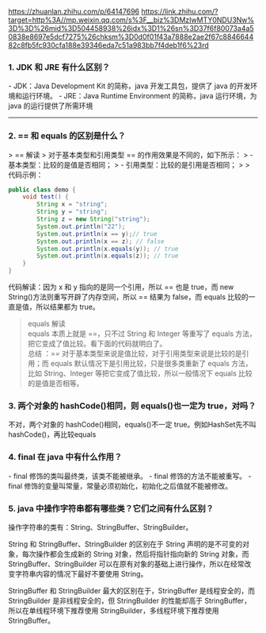 https://zhuanlan.zhihu.com/p/64147696
https://link.zhihu.com/?target=http%3A//mp.weixin.qq.com/s%3F__biz%3DMzIwMTY0NDU3Nw%3D%3D%26mid%3D504458938%26idx%3D1%26sn%3D37f6f80073a4a50838e8697e5dcf7275%26chksm%3D0d0f01f43a7888e2ae2f67c884664482c8fb5fc930cfa188e39346eda7c51a983bb7f4deb1f6%23rd

<h3>1. JDK 和 JRE 有什么区别？</h3>
- JDK：Java Development Kit 的简称，java 开发工具包，提供了 java 的开发环境和运行环境。
- JRE：Java Runtime Environment 的简称，java 运行环境，为 java 的运行提供了所需环境  

---
<h3>2. == 和 equals 的区别是什么？</h3>
> == 解读   
> 对于基本类型和引用类型 == 的作用效果是不同的，如下所示： 
> - 基本类型：比较的是值是否相同； 
> - 引用类型：比较的是引用是否相同；
>
> 代码示例：

```java
public class demo {
    void test() {
        String x = "string";
        String y = "string";
        String z = new String("string");
        System.out.println("22");
        System.out.println(x == y);// true
        System.out.println(x == z); // false
        System.out.println(x.equals(y)); // true
        System.out.println(x.equals(z)); // true
    }
}
```

代码解读：因为 x 和 y 指向的是同一个引用，所以 == 也是 true，而 new String()方法则重写开辟了内存空间，所以 == 结果为 false，而 equals 比较的一直是值，所以结果都为 true。

> equals 解读  
> equals 本质上就是 ==，只不过 String 和 Integer 等重写了 equals 方法，把它变成了值比较。看下面的代码就明白了。   
> 总结 ：== 对于基本类型来说是值比较，对于引用类型来说是比较的是引用；而 equals 默认情况下是引用比较，只是很多类重新了 equals 方法，比如 String、Integer 等把它变成了值比较，所以一般情况下 equals 比较的是值是否相等。

<h3>3. 两个对象的 hashCode()相同，则 equals()也一定为 true，对吗？</h3>
不对，两个对象的 hashCode()相同，equals()不一定 true。例如HashSet先不叫hashCode()，再比较equals

<h3>4. final 在 java 中有什么作用？</h3>
- final 修饰的类叫最终类，该类不能被继承。
- final 修饰的方法不能被重写。
- final 修饰的变量叫常量，常量必须初始化，初始化之后值就不能被修改。

<h3>5. java 中操作字符串都有哪些类？它们之间有什么区别？</h3>
操作字符串的类有：String、StringBuffer、StringBuilder。  

String 和 StringBuffer、StringBuilder 的区别在于 String 声明的是不可变的对象，每次操作都会生成新的 String 对象，然后将指针指向新的 String 对象，而 StringBuffer、StringBuilder 可以在原有对象的基础上进行操作，所以在经常改变字符串内容的情况下最好不要使用 String。   



StringBuffer 和 StringBuilder 最大的区别在于，StringBuffer 是线程安全的，而 StringBuilder 是非线程安全的，但 StringBuilder 的性能却高于 StringBuffer，所以在单线程环境下推荐使用 StringBuilder，多线程环境下推荐使用 StringBuffer。
<h3></h3>
<h3></h3>
<h3></h3>
<h3></h3>
<h3></h3>
<h3></h3>
<h3></h3>
<h3></h3>
<h3></h3>
<h3></h3>
<h3></h3>
<h3></h3>




